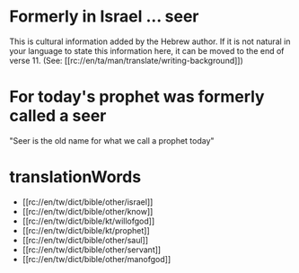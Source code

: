 # Formerly in Israel ... seer

This is cultural information added by the Hebrew author. If it is not natural in your language to state this information here, it can be moved to the end of verse 11. (See: [[rc://en/ta/man/translate/writing-background]])

# For today's prophet was formerly called a seer

"Seer is the old name for what we call a prophet today"

# translationWords

* [[rc://en/tw/dict/bible/other/israel]]
* [[rc://en/tw/dict/bible/other/know]]
* [[rc://en/tw/dict/bible/kt/willofgod]]
* [[rc://en/tw/dict/bible/kt/prophet]]
* [[rc://en/tw/dict/bible/other/saul]]
* [[rc://en/tw/dict/bible/other/servant]]
* [[rc://en/tw/dict/bible/other/manofgod]]
